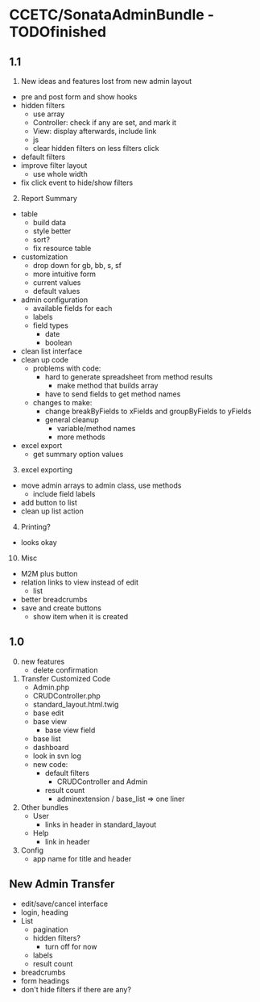 # CCETC/SonataAdminBundle - TODOfinished

## 1.1
1.	New ideas and features lost from new admin layout
 - pre and post form and show hooks
 - hidden filters
 	- use array
	- Controller: check if any are set, and mark it
	- View: display afterwards, include link
	- js
	- clear hidden filters on less filters click
 - default filters
 - improve filter layout
	- use whole width
 - fix click event to hide/show filters
2.	Report Summary
 - table
	- build data
	- style better
	- sort?
	- fix resource table
 - customization
	- drop down for gb, bb, s, sf
	- more intuitive form
	- current values
	- default values
 - admin configuration
	- available fields for each
	- labels
	- field types
		- date
		- boolean
 -	clean list interface 
 -	clean up code
	- problems with code:
		- hard to generate spreadsheet from method results
			- make method that builds array
		- have to send fields to get method names
	- changes to make:
		- change breakByFields to xFields and groupByFields to yFields
		- general cleanup
			- variable/method names
			- more methods		
 -	excel export
	- get summary option values
3.	excel exporting
 - move admin arrays to admin class, use methods
 	- include field labels
 - add button to list
 - clean up list action
4.	Printing?
 - looks okay
10.	Misc
 - M2M plus button
 - relation links to view instead of edit
	- list
 - better breadcrumbs
 - save and create buttons
	- show item when it is created


## 1.0
0. new features
	- delete confirmation
1.	Transfer Customized Code
	- Admin.php
	- CRUDController.php
	- standard_layout.html.twig
	- base edit
	- base view
		- base view field
	- base list
	- dashboard
	- look in svn log
	- new code:
		- default filters
			- CRUDController and Admin
		- result count
			- adminextension / base_list => one liner
2.	Other bundles
	- User
		- links in header in standard_layout
	- Help
		- link in header
3.	Config
	- app name for title and header
	
	
## New Admin Transfer
 - edit/save/cancel interface
 - login, heading
 - List
 	- pagination
	- hidden filters?
		- turn off for now
	- labels
	- result count
 - breadcrumbs
 - form headings
 - don't hide filters if there are any?